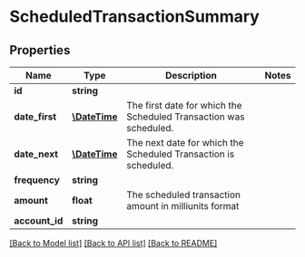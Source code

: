 # ScheduledTransactionSummary

## Properties
Name | Type | Description | Notes
------------ | ------------- | ------------- | -------------
**id** | **string** |  | 
**date_first** | [**\DateTime**](\DateTime.md) | The first date for which the Scheduled Transaction was scheduled. | 
**date_next** | [**\DateTime**](\DateTime.md) | The next date for which the Scheduled Transaction is scheduled. | 
**frequency** | **string** |  | 
**amount** | **float** | The scheduled transaction amount in milliunits format | 
**account_id** | **string** |  | 

[[Back to Model list]](../README.md#documentation-for-models) [[Back to API list]](../README.md#documentation-for-api-endpoints) [[Back to README]](../README.md)


